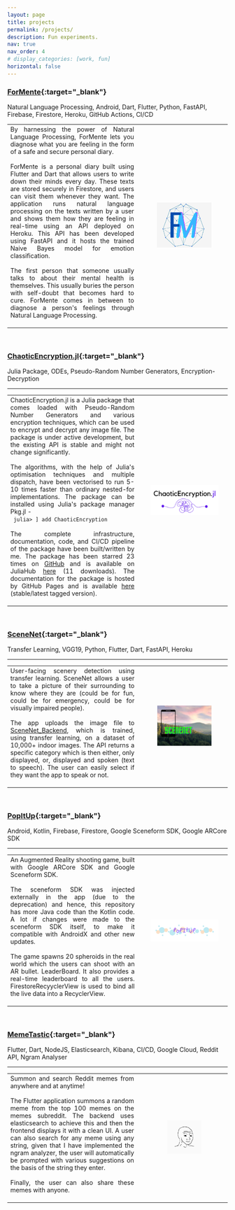 ```yaml
---
layout: page
title: projects
permalink: /projects/
description: Fun experiments.
nav: true
nav_order: 4
# display_categories: [work, fun]
horizontal: false
---
```


### [ForMente](https://github.com/Saransh-cpp/ForMente){:target="_blank"}
Natural Language Processing, Android, Dart, Flutter, Python, FastAPI, Firebase, Firestore, Heroku, GitHub Actions, CI/CD

<table>
  <colgroup>
       <col span="1" style="width: 65%;">
       <col span="1" style="width: 35%;">
  </colgroup>
  <tr>
    <td style="text-align:justify; padding-bottom: 20px; padding-right: 30px">By harnessing the power of Natural Language Processing, ForMente lets you diagnose what you are feeling in the form of a safe and secure personal diary. <br> <br>
    ForMente is a personal diary built using Flutter and Dart that allows users to write down their minds every day. These texts are stored securely in Firestore, and users can visit them whenever they want. The application runs natural language processing on the texts written by a user and shows them how they are feeling in real-time using an API deployed on Heroku. This API has been developed using FastAPI and it hosts the trained Naive Bayes model for emotion classification. <br> <br>
    The first person that someone usually talks to about their mental health is themselves. This usually buries the person with self-doubt that becomes hard to cure. ForMente comes in between to diagnose a person's feelings through Natural Language Processing. 
  </td>
    <td style="text-align: center"><img style="float: middle; width:80%" src="../assets/img/formente-logo.png"></td>
    <td></td>
  </tr>
</table>

<br>

### [ChaoticEncryption.jl](https://github.com/Saransh-cpp/ChaoticEncryption.jl){:target="_blank"}
Julia Package, ODEs, Pseudo-Random Number Generators, Encryption-Decryption

---

<table>
  <colgroup>
       <col span="1" style="width: 65%;">
       <col span="1" style="width: 35%;">
  </colgroup>
  <tr>
    <td style="text-align:justify; padding-bottom: 20px; padding-right: 30px">ChaoticEncryption.jl is a Julia package that comes loaded with Pseudo-Random Number Generators and various encryption techniques, which can be used to encrypt and decrypt any image file. The package is under active development, but the existing API is stable and might not change significantly. <br> <br>
    The algorithms, with the help of Julia's optimisation techniques and multiple dispatch, have been vectorised to run 5-10 times faster than ordinary nested-for implementations. The package can be installed using Julia's package manager Pkg.jl - <br>
    <code> julia> ] add ChaoticEncryption </code> <br> <br>
    The complete infrastructure, documentation, code, and CI/CD pipeline of the package have been built/written by me. The package has been starred 23 times on <a href="https://github.com/Saransh-cpp/ChaoticEncryption.jl">GitHub</a> and is available on JuliaHub <a href="https://juliahub.com/ui/Packages/ChaoticEncryption/dtMkN">here</a> (11 downloads). The documentation for the package is hosted by GitHub Pages and is available <a href="https://saransh-cpp.github.io/ChaoticEncryption.jl/stable">here</a> (stable/latest tagged version).
  </td>
    <td><img style="float: right; width:100%" src="../assets/img/chaoticencryption-logo.png"></td>
    <td></td>
  </tr>
</table>

<br>

### [SceneNet](https://github.com/Saransh-cpp/SceneNet){:target="_blank"}
Transfer Learning, VGG19, Python, Flutter, Dart, FastAPI, Heroku

---

<table>
  <colgroup>
       <col span="1" style="width: 65%;">
       <col span="1" style="width: 35%;">
  </colgroup>
  <tr>
    <td style="text-align:justify; padding-bottom: 20px; padding-right: 30px">User-facing scenery detection using transfer learning. SceneNet allows a user to take a picture of their surrounding to know where they are (could be for fun, could be for emergency, could be for visually impaired people). <br> <br>
    The app uploads the image file to <a href="https://github.com/Saransh-cpp/SceneNet-Backend">SceneNet_Backend</a>, which is trained, using transfer learning, on a dataset of 10,000+ indoor images.
    The API returns a specific category which is then either, only displayed, or, displayed and spoken (text to speech).
    The user can easily select if they want the app to speak or not.
  </td>
    <td style="text-align: center"><img style="float: middle; width:80%" src="../assets/img/scenenet-logo.png"></td>
    <td></td>
  </tr>
</table>

<br>

### [PopItUp](https://github.com/Saransh-cpp/PopItUp){:target="_blank"}
Android, Kotlin, Firebase, Firestore, Google Sceneform SDK, Google ARCore SDK

---

<table>
  <colgroup>
       <col span="1" style="width: 65%;">
       <col span="1" style="width: 35%;">
  </colgroup>
  <tr>
    <td style="text-align:justify; padding-bottom: 20px; padding-right: 30px">An Augmented Reality shooting game, built with Google ARCore SDK and Google Sceneform SDK. <br> <br>
    The sceneform SDK was injected externally in the app (due to the deprecation) and hence, this repository has more Java code than the Kotlin code. A lot if changes were made to the sceneform SDK itself, to make it compatible with AndroidX and other new updates. <br> <br>
    The game spawns 20 spheroids in the real world which the users can shoot with an AR bullet.
    LeaderBoard. It also provides a real-time leaderboard to all the users. FirestoreRecyyclerView is used to bind all the live data into a RecyclerView.
  </td>
    <td><img style="float: right; width:100%" src="../assets/img/popitup-logo-not-transparent.png"></td>
    <td></td>
  </tr>
</table>

<br>

### [MemeTastic](https://github.com/Saransh-cpp/MemeTastic){:target="_blank"}
Flutter, Dart, NodeJS, Elasticsearch, Kibana, CI/CD, Google Cloud, Reddit API, Ngram Analyser

---

<table>
  <colgroup>
       <col span="1" style="width: 65%;">
       <col span="1" style="width: 35%;">
  </colgroup>
  <tr>
    <td style="text-align:justify; padding-bottom: 20px; padding-right: 30px">Summon and search Reddit memes from anywhere and at anytime!<br> <br>
    The Flutter application summons a random meme from the top 100 memes on the memes subreddit. The backend uses elasticsearch to achieve this and then the frontend displays it with a clean UI. A user can also search for any meme using any string, given that I have implemented the ngram analyzer, the user will automatically be prompted with various suggestions on the basis of the string they enter. <br> <br>
    Finally, the user can also share these memes with anyone.
  </td>
    <td style="text-align: center"><img style="float: center; width:50%" src="../assets/img/memetastic-logo.png"></td>
    <td></td>
  </tr>
</table>

<br>


<!-- pages/projects.md -->
<!-- <div class="projects">
{%- if site.enable_project_categories and page.display_categories %} -->
  <!-- Display categorized projects -->
  <!-- {%- for category in page.display_categories %}
  <h2 class="category">{{ category }}</h2>
  {%- assign categorized_projects = site.projects | where: "category", category -%}
  {%- assign sorted_projects = categorized_projects | sort: "importance" %} -->
  <!-- Generate cards for each project -->
  <!-- {% if page.horizontal -%}
  <div class="container">
    <div class="row row-cols-2">
    {%- for project in sorted_projects -%}
      {% include projects_horizontal.html %}
    {%- endfor %}
    </div>
  </div>
  {%- else -%}
  <div class="grid">
    {%- for project in sorted_projects -%}
      {% include projects.html %}
    {%- endfor %}
  </div>
  {%- endif -%}
  {% endfor %}

{%- else -%} -->
<!-- Display projects without categories -->
  <!-- {%- assign sorted_projects = site.projects | sort: "importance" -%} -->
  <!-- Generate cards for each project -->
  <!-- {% if page.horizontal -%}
  <div class="container">
    <div class="row row-cols-2">
    {%- for project in sorted_projects -%}
      {% include projects_horizontal.html %}
    {%- endfor %}
    </div>
  </div>
  {%- else -%}
  <div class="grid">
    {%- for project in sorted_projects -%}
      {% include projects.html %}
    {%- endfor %}
  </div>
  {%- endif -%}
{%- endif -%}
</div> -->

